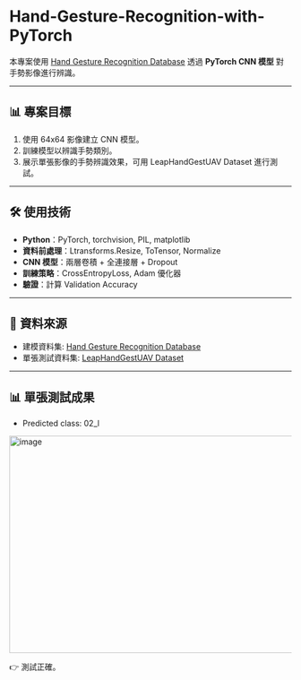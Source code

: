# Hand-Gesture-Recognition-with-PyTorch
本專案使用 [Hand Gesture Recognition Database](https://www.kaggle.com/datasets/gti-upm/leapgestrecog/data)
透過 **PyTorch CNN 模型** 對手勢影像進行辨識。

---

## 📊 專案目標
1. 使用 64x64 影像建立 CNN 模型。
2. 訓練模型以辨識手勢類別。
3. 展示單張影像的手勢辨識效果，可用 LeapHandGestUAV Dataset 進行測試。

---

## 🛠 使用技術
- **Python**：PyTorch, torchvision, PIL, matplotlib
- **資料前處理**：Ltransforms.Resize, ToTensor, Normalize
- **CNN 模型**：兩層卷積 + 全連接層 + Dropout
- **訓練策略**：CrossEntropyLoss, Adam 優化器
- **驗證**：計算 Validation Accuracy

---

## 📂 資料來源
- 建模資料集: [Hand Gesture Recognition Database](https://www.kaggle.com/datasets/gti-upm/leapgestrecog/data)
- 單張測試資料集: [LeapHandGestUAV Dataset](https://www.kaggle.com/datasets/gti-upm/leaphandgestuav/data)

---

## 📊 單張測試成果
* Predicted class: 02_l
<img width="552" height="388" alt="image" src="https://github.com/user-attachments/assets/fe18a70e-0ac5-4f1f-80bb-876e868874cf" />

👉 測試正確。
